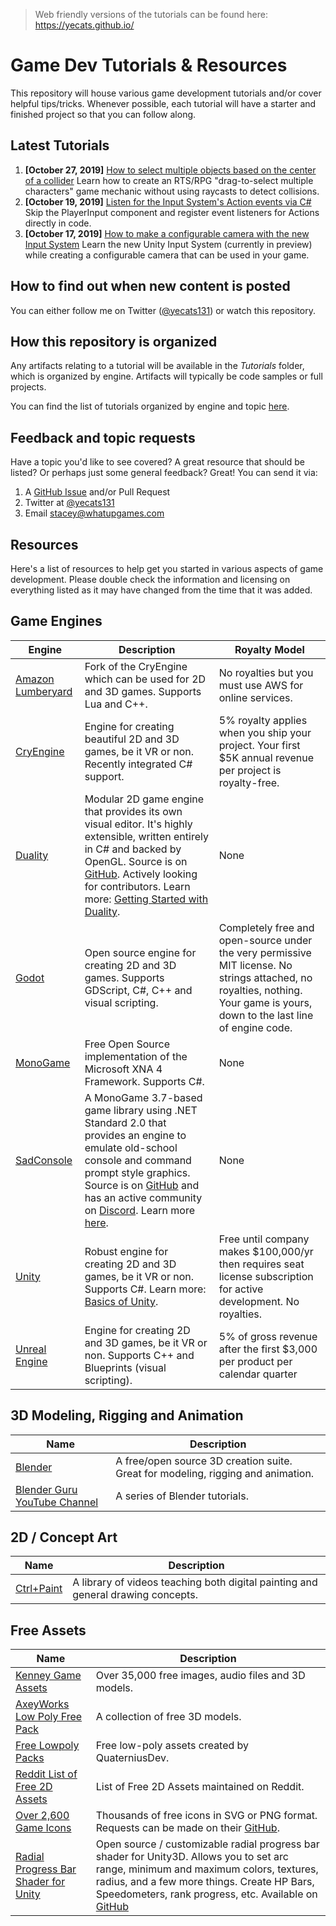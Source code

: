 > Web friendly versions of the tutorials can be found here: https://yecats.github.io/

# Game Dev Tutorials & Resources
This repository will house various game development tutorials and/or cover helpful tips/tricks. Whenever possible, each tutorial will have a starter and finished project so that you can follow along. 

## Latest Tutorials
1. **[October 27, 2019]** [How to select multiple objects based on the center of a collider](./tutorials/Unity/Select-multiple-objects-based-on-center-of-collider/) Learn how to create an RTS/RPG "drag-to-select multiple characters" game mechanic without using raycasts to detect collisions.
2. **[October 19, 2019]** [Listen for the Input System's Action events via C#](./tutorials/Unity/Listen-for-Input-System-events-via-CSharp/) Skip the PlayerInput component and register event listeners for Actions directly in code. 
3. **[October 17, 2019]** [How to make a configurable camera with the new Input System](./tutorials/Unity/How-to-make-a-configurable-camera-with-the-new-Input-System/) Learn the new Unity Input System (currently in preview) while creating a configurable camera that can be used in your game. 

## How to find out when new content is posted
You can either follow me on Twitter ([@yecats131](https://twitter.com/yecats131)) or watch this repository.

## How this repository is organized
Any artifacts relating to a tutorial will be available in the *Tutorials* folder, which is organized by engine. Artifacts will typically be code samples or full projects. 

You can find the list of tutorials organized by engine and topic [here](./tutorials/readme.md).

## Feedback and topic requests
Have a topic you'd like to see covered? A great resource that should be listed? Or perhaps just some general feedback? Great! You can send it via:

1. A [GitHub Issue](https://github.com/yecats/GameDevTutorials/issues) and/or Pull Request
2. Twitter at [@yecats131](https://twitter.com/yecats131)
3. Email [stacey@whatupgames.com](mailto:stacey@whatupgames.com)

## Resources
Here's a list of resources to help get you started in various aspects of game development. Please double check the information and licensing on everything listed as it may have changed from the time that it was added.

## Game Engines

| Engine | Description  | Royalty Model |
|--------|--------------|---------------|
| [Amazon Lumberyard](https://aws.amazon.com/lumberyard/ ) | Fork of the CryEngine which can be used for 2D and 3D games. Supports Lua and C++.   | No royalties but you must use AWS for online services.  |
| [CryEngine](https://www.cryengine.com/) | Engine for creating beautiful 2D and 3D games, be it VR or non. Recently integrated C# support.    | 5% royalty applies when you ship your project. Your first $5K annual revenue per project is royalty-free.                                                                    |
| [Duality](http://duality.adamslair.net/) | Modular 2D game engine that provides its own visual editor. It's highly extensible, written entirely in C# and backed by OpenGL. Source is on [GitHub](https://github.com/AdamsLair/duality). Actively looking for contributors. Learn more: [Getting Started with Duality](https://channel9.msdn.com/Shows/dotGAME/Getting-Started-with-Duality--Part-1). | None   |
| [Godot](https://godotengine.org/)  | Open source engine for creating 2D and 3D games. Supports GDScript, C#, C++ and visual scripting.      | Completely free and open-source under the very permissive MIT license. No strings attached, no royalties, nothing. Your game is yours, down to the last line of engine code. |
| [MonoGame](http://www.monogame.net)  | Free Open Source implementation of the Microsoft XNA 4 Framework. Supports C#.  | None |
| [SadConsole](https://github.com/Thraka/SadConsole)  | A MonoGame 3.7-based game library using .NET Standard 2.0 that provides an engine to emulate old-school console and command prompt style graphics. Source is on [GitHub](https://github.com/Thraka/SadConsole) and has an active community on [Discord](https://discord.gg/mttxqAs). Learn more [here](http://sadconsole.com/index.html). | None  |
| [Unity](http://unity3d.com) | Robust engine for creating 2D and 3D games, be it VR or non. Supports C#. Learn more: [Basics of Unity](https://channel9.msdn.com/Shows/dotGAME/Basics-of-Unity).  | Free until company makes $100,000/yr then requires seat license subscription for active development. No royalties.  |
| [Unreal Engine](https://www.unrealengine.com/en-US/) | Engine for creating 2D and 3D games, be it VR or non. Supports C++ and Blueprints (visual scripting).  | 5% of gross revenue after the first $3,000 per product per calendar quarter   |


## 3D Modeling, Rigging and Animation 

| Name                                 | Description                                                                          |
| ------------------------------------ | ------------------------------------------------------------------------------------ |
| [Blender](https://www.blender.org/)  | A free/open source 3D creation suite. Great for modeling, rigging and animation.     |
| [Blender Guru YouTube Channel](https://www.youtube.com/channel/UCOKHwx1VCdgnxwbjyb9Iu1g) | A series of Blender tutorials.   |


## 2D / Concept Art

| Name                                           | Description                                                                      |
| ---------------------------------------------- | -------------------------------------------------------------------------------- |
| [Ctrl+Paint](http://www.ctrlpaint.com/library) | A library of videos teaching both digital painting and general drawing concepts. |


## Free Assets

| Name                    | Description    |
| ----------------------- | ---------------------------------------- |
| [Kenney Game Assets](http://www.kenney.nl/)  | Over 35,000 free images, audio files and 3D models.  |
| [AxeyWorks Low Poly Free Pack](http://u3d.as/qa6) | A collection of free 3D models.  |
| [Free Lowpoly Packs](https://www.reddit.com/r/gamedev/comments/5lwhoe/free_lowpolyflat_shaded_cars/)   | Free low-poly assets created by QuaterniusDev.  |
| [Reddit List of Free 2D Assets](https://www.reddit.com/r/Unity2D/comments/3dfi5k/lets_create_a_list_of_all_100_free_2d_assets_with/) | List of Free 2D Assets maintained on Reddit.  |
| [Over 2,600 Game Icons](http://game-icons.net/)  | Thousands of free icons in SVG or PNG format. Requests can be made on their [GitHub](https://github.com/game-icons/icons). |
| [Radial Progress Bar Shader for Unity](https://github.com/AdultLink/RadialProgressBar)  | Open source / customizable radial progress bar shader for Unity3D. Allows you to set arc range, minimum and maximum colors, textures, radius, and a few more things. Create HP Bars, Speedometers, rank progress, etc. Available on [GitHub](https://github.com/AdultLink/RadialProgressBar) |
